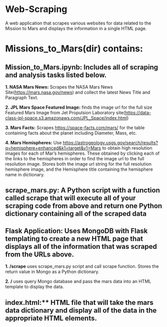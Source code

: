 # Web-Scraping
 
A web application that scrapes various websites for data related to the Mission to Mars and displays the information in a single HTML page.

# Missions_to_Mars(dir) contains:

## Mission_to_Mars.ipynb: Includes all of scraping and analysis tasks listed below.

**1. NASA Mars News:** Scrapes the NASA Mars News Site(https://mars.nasa.gov/news) and collect the latest News Title and Paragraph Text.

**2. JPL Mars Space Featured Image:** finds the image url for the full size Featured Mars Image from Jet Propulsion Laboratory site(https://data-class-jpl-space.s3.amazonaws.com/JPL_Space/index.html)

**3. Mars Facts:** Scrapes https://space-facts.com/mars/ for the table containing facts about the planet including Diameter, Mass, etc.

**4. Mars Hemispheres:** Use https://astrogeology.usgs.gov/search/results?q=hemisphere+enhanced&k1=target&v1=Mars to obtain high resolution images for each of Mar’s hemispheres. These obtained by clicking each of the links to the hemispheres in order to find the image url to the full resolution image. Stores both the image url string for the full resolution hemisphere image, and the Hemisphere title containing the hemisphere name in dictionary.

## scrape_mars.py: A Python script with a function called scrape that will execute all of your scraping code from above and return one Python dictionary containing all of the scraped data

## Flask Application: Uses MongoDB with Flask templating to create a new HTML page that displays all of the information that was scraped from the URLs above.

**1. /scrape** uses scrape_mars.py script and call scrape function. Stores the return value in Mongo as a Python dictionary.

**2. /** uses query Mongo database and pass the mars data into an HTML template to display the data.

## index.html:** HTML file that will take the mars data dictionary and display all of the data in the appropriate HTML elements. 











 
